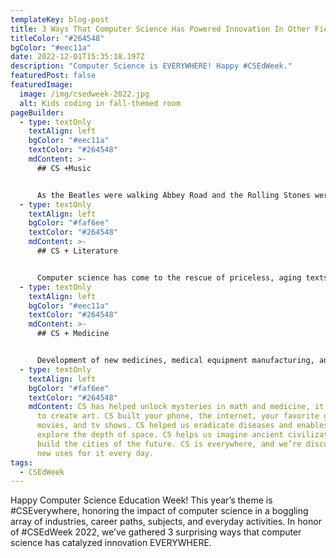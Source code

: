 ```yaml
---
templateKey: blog-post
title: 3 Ways That Computer Science Has Powered Innovation In Other Fields
titleColor: "#264548"
bgColor: "#eec11a"
date: 2022-12-01T15:35:18.197Z
description: "Computer Science is EVERYWHERE! Happy #CSEdWeek."
featuredPost: false
featuredImage:
  image: /img/csedweek-2022.jpg
  alt: Kids coding in fall-themed room
pageBuilder:
  - type: textOnly
    textAlign: left
    bgColor: "#eec11a"
    textColor: "#264548"
    mdContent: >-
      ## CS +Music


      As the Beatles were walking Abbey Road and the Rolling Stones were licking their way to chart-topping heights, brilliant innovations in computer science (like sampling, sequencing, and digital drum kits) surfaced that gave rise to new genres like hip-hop and EDM while altering the trajectory of music itself. For example, the development of [Musical Instrument Digital Interface](https://blog.landr.com/what-is-midi/) (MIDI) made it possible for any musician with a computer to become their own producer. Prior to MIDI, the recording process required a sound booth, session musicians, mixers and other expensive features. But with the trusty MIDI, a single musician can sing, accompany themselves, and mix multiple tracks together to produce a polished recording using only a computer, a mic, and digital recording software.
  - type: textOnly
    textAlign: left
    bgColor: "#faf6ee"
    textColor: "#264548"
    mdContent: >-
      ## CS + Literature


      Computer science has come to the rescue of priceless, aging texts that are often browned, splotchy, or cut off at the margins. Enthusiastic readers are frustrated by the “[black dot problem](https://www.sciencedaily.com/releases/2015/12/151223164854.htm)”, where, over centuries of translations, illegible characters have been replaced by black dots — so the word "love," for example, might show up as "lo•e." Now, thanks to language modeling and machine learning, computers can evaluate nearby characters and make replacement suggestions for black dots, which drastically reduces time and labor and is producing extremely high-quality transcriptions of aging literary treasures!
  - type: textOnly
    textAlign: left
    bgColor: "#eec11a"
    textColor: "#264548"
    mdContent: >-
      ## CS + Medicine


      Development of new medicines, medical equipment manufacturing, and even how diseases are identified have seen massive improvements in recent years due to computer science. Even more exciting, computer technology (and especially CS-gathered data from the [Human Genome Project](https://www.genome.gov/human-genome-project)) has given rise to the promising field of personalized medicine, which uses an individual’s genetic profile to guide decisions made in regard to the prevention, diagnosis, and treatment of disease.
  - type: textOnly
    textAlign: left
    bgColor: "#faf6ee"
    textColor: "#264548"
    mdContent: CS has helped unlock mysteries in math and medicine, it’s been used
      to create art. CS built your phone, the internet, your favorite games,
      movies, and tv shows. CS helped us eradicate diseases and enables us to
      explore the depth of space. CS helps us imagine ancient civilizations and
      build the cities of the future. CS is everywhere, and we’re discovering
      new uses for it every day.
tags:
  - CSEdWeek
---
```

Happy Computer Science Education Week! This year’s theme is #CSEverywhere, honoring the impact of computer science in a boggling array of industries, career paths, subjects, and everyday activities. In honor of #CSEdWeek 2022, we’ve gathered 3 surprising ways that computer science has catalyzed innovation EVERYWHERE.